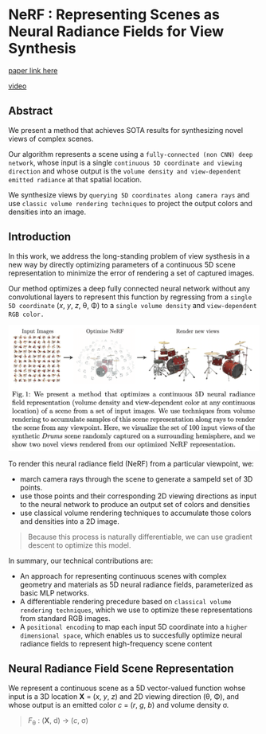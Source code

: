 
# NeRF : Representing Scenes as Neural Radiance Fields for View Synthesis

[paper link here](https://arxiv.org/pdf/2003.08934.pdf)

[video](https://www.youtube.com/watch?v=zkeh7Tt9tYQ)

## Abstract

We present a method that achieves SOTA results for synthesizing novel views of complex scenes.

Our algorithm represents a scene using a `fully-connected (non CNN) deep network`, whose input is a single
`continuous 5D coordinate and viewing direction` and whose output is the `volume density and view-dependent emitted
radiance` at that spatial location.

We synthesize views by `querying 5D coordinates along camera rays` and use `classic
volume rendering techniques` to project the output colors and densities into an image.

## Introduction

In this work, we address the long-standing problem of view systhesis in a new way by directly optimizing
parameters of a continuous 5D scene representation to minimize the error of rendering a set of captured images.

Our method optimizes a deep fully connected neural network without any convolutional layers to represent this function
by regressing from a `single 5D coordinate` (*x*, *y*, *z*, θ, Φ) to a `single volume density` and `view-dependent RGB color.`

<img src="https://github.com/0nandon/2022_CVLAB_WINTER_STUDY/blob/main/photo/nerf_1.png" width=600>

To render this neural radiance field (NeRF) from a particular viewpoint, we:
* march camera rays through the scene to generate a sampeld set of 3D points.
* use those points and their corresponding 2D viewing directions as input to the neural network to produce an
output set of colors and densities
* use classical volume rendering techniques to accumulate those colors and densities into a 2D image.

> Because this process is naturally differentiable, we can use gradient descent to optimize this model.

In summary, our technical contributions are:
* An approach for representing continuous scenes with complex geometry and materials as 5D neural radiance fields,
parameterized as basic MLP networks.
* A differentiable rendering precedure based on `classical volume rendering techniques`, which we use to optimize these
representations from standard RGB images.
* A `positional encoding` to map each input 5D coordinate into a `higher dimensional space`, which enables us to succesfully
optimize neural radiance fields to represent high-frequency scene content

## Neural Radiance Field Scene Representation
We represent a continuous scene as a 5D vector-valued function wohse input is a 3D location **X** = (*x*, *y*, *z*)
and 2D viewing direction (θ, Φ), and whose output is an emitted color *c* = (*r*, *g*, *b*) and volume density σ.

> *F*<sub>θ</sub> : (**X**, d) -> (*c*, σ)
